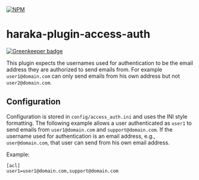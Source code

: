 [![NPM][npm-img]][npm-url]

# haraka-plugin-access-auth

[![Greenkeeper badge](https://badges.greenkeeper.io/AuspeXeu/haraka-plugin-access-auth.svg)](https://greenkeeper.io/)

This plugin expects the usernames used for authentication to be the email address they are authorized to send emails from. For example `user1@domain.com` can only send emails from his own address but not `user2@domain.com`.

Configuration
-------------

Configuration is stored in `config/access_auth.ini` and uses the INI style formatting. The following example allows a user authenticated as `user1` to send emails from `user1@domain.com` and `support@domain.com`. If the username used for authentication is an email address, e.g., `user@domain.com`, that user can send from his own email address.

Example:

```
[acl]
user1=user1@domain.com,support@domain.com
```

[npm-img]: https://nodei.co/npm/haraka-plugin-access-auth.png
[npm-url]: https://www.npmjs.com/package/haraka-plugin-access-auth
